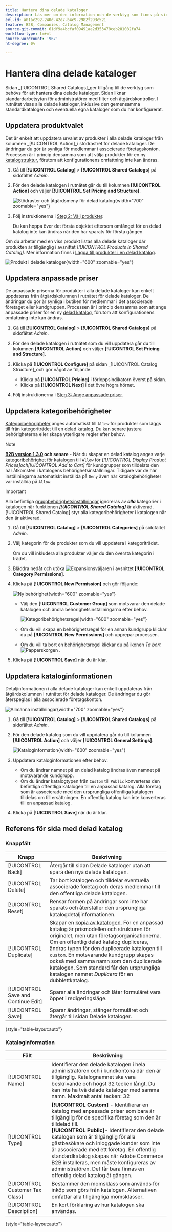 ```yaml
---
title: Hantera dina delade kataloger
description: Läs mer om den information och de verktyg som finns på sidan Delade kataloger.
exl-id: a01ac292-240d-42e7-b4c9-2982f293c521
feature: B2B, Companies, Catalog Management
source-git-commit: 61df9a4bcfaf09491ae2d353478ceb281082fa74
workflow-type: tm+mt
source-wordcount: '967'
ht-degree: 0%

---
```


# Hantera dina delade kataloger

Sidan _[!UICONTROL Shared Catalogs]_ger tillgång till de verktyg som behövs för att hantera dina delade kataloger. Sidan liknar standardarbetsytan för administratörer med filter och åtgärdskontroller. I rutnätet visas alla delade kataloger, inklusive den gemensamma standardkatalogen och eventuella egna kataloger som du har konfigurerat.

## Uppdatera produktvalet

Det är enkelt att uppdatera urvalet av produkter i alla delade kataloger från kolumnen _[!UICONTROL Action]_i stödrastret för delade kataloger. De ändringar du gör är synliga för medlemmar i associerade företagskonton. Processen är i princip densamma som att välja produkter för en ny [katalogstruktur](catalog-shared-pricing-structure.md), förutom att konfigurationens omfattning inte kan ändras.

1. Gå till **[!UICONTROL Catalog]** > **[!UICONTROL Shared Catalogs]** på sidofältet _Admin_.

1. För den delade katalogen i rutnätet går du till kolumnen **[!UICONTROL Action]** och väljer **[!UICONTROL Set Pricing and Structure]**.

   ![Stödraster och åtgärdsmeny för delad katalog](./assets/shared-catalog-set-pricing-structure.png){width="700" zoomable="yes"}

1. Följ instruktionerna i [Steg 2: Välj produkter](catalog-shared-pricing-structure.md#step-2-choose-the-products).

   Du kan hoppa över det första objektet eftersom omfånget för en delad katalog inte kan ändras när den har sparats för första gången.

Om du arbetar med en viss produkt listas alla delade kataloger där produkten är tillgänglig i avsnittet _[!UICONTROL Products In Shared Catalog]_. Mer information finns i [Lägga till produkter i en delad katalog](catalog-shared-product-add.md).

![Produkt i delade kataloger](./assets/shared-catalog-assigned.png){width="600" zoomable="yes"}

## Uppdatera anpassade priser

De anpassade priserna för produkter i alla delade kataloger kan enkelt uppdateras från åtgärdskolumnen i rutnätet för delade kataloger. De ändringar du gör är synliga i butiken för medlemmar i det associerade företaget eller kundgruppen. Processen är i princip densamma som att ange anpassade priser för en ny [delad katalog](catalog-shared-pricing-structure.md), förutom att konfigurationens omfattning inte kan ändras.

1. Gå till **[!UICONTROL Catalog]** > **[!UICONTROL Shared Catalogs]** på sidofältet _Admin_.

1. För den delade katalogen i rutnätet som du vill uppdatera går du till kolumnen **[!UICONTROL Action]** och väljer **[!UICONTROL Set Pricing and Structure]**.

1. Klicka på **[!UICONTROL Configure]** på sidan _[!UICONTROL Catalog Structure]_och gör något av följande:

   - Klicka på **[!UICONTROL Pricing]** i förloppsindikatorn överst på sidan.
   - Klicka på **[!UICONTROL Next]** i det övre högra hörnet.

1. Följ instruktionerna i [Steg 3: Ange anpassade priser](catalog-shared-pricing-structure.md#step-3-set-custom-prices).

## Uppdatera kategoribehörigheter

[Kategoribehörigheter](../catalog/category-permissions.md) anges automatiskt till `Allow` för produkter som läggs till från kategoriträdet till en delad katalog. Du kan senare justera behörigheterna eller skapa ytterligare regler efter behov.

>[!NOTE]
>
>**[B2B version 1.3.0](release-notes.md#b2b-v130) och senare** - När du skapar en delad katalog anges varje [kategoribehörighet](../catalog/category-permissions.md) för katalogen till `Allow` för _[!UICONTROL Display Product Prices]_och_[!UICONTROL Add to Cart]_ för kundgrupper som tilldelats den här åtkomsten i katalogens behörighetsinställningar. Tidigare var de här inställningarna automatiskt inställda på `Deny` även när katalogbehörigheter var inställda på `Allow`.

>[!IMPORTANT]
>
>Alla befintliga [gruppbehörighetsinställningar](../configuration-reference/catalog/catalog.md#category-permissions) ignoreras av **_alla_** kategorier i katalogen när funktionen **_[!UICONTROL Shared Catalog]_** är aktiverad. [!UICONTROL Shared Catalog] styr alla kategoribehörigheter i katalogen när den är aktiverad.

1. Gå till **[!UICONTROL Catalog]** > **[!UICONTROL Categories]** på sidofältet _Admin_.

1. Välj kategorin för de produkter som du vill uppdatera i kategoriträdet.

   Om du vill inkludera alla produkter väljer du den översta kategorin i trädet.

1. Bläddra nedåt och utöka ![Expansionsväljaren](../assets/icon-display-expand.png) i avsnittet **[!UICONTROL Category Permissions]**.

1. Klicka på **[!UICONTROL New Permission]** och gör följande:

   ![Ny behörighet](./assets/category-permissions-new.png){width="600" zoomable="yes"}

   - Välj den **[!UICONTROL Customer Group]** som motsvarar den delade katalogen och ändra behörighetsinställningarna efter behov.

     ![Kategoribehörighetsregel](./assets/shared-catalog-category-permissions.png){width="600" zoomable="yes"}

   - Om du vill skapa en behörighetsregel för en annan kundgrupp klickar du på **[!UICONTROL New Permissions]** och upprepar processen.

   - Om du vill ta bort en behörighetsregel klickar du på ikonen _Ta bort_ ![Papperskorgen](../assets/icon-delete-trashcan-solid.png) .

1. Klicka på **[!UICONTROL Save]** när du är klar.

## Uppdatera kataloginformationen

Detaljinformationen i alla delade kataloger kan enkelt uppdateras från åtgärdskolumnen i rutnätet för delade kataloger. De ändringar du gör återspeglas i alla associerade företagskonton.

![Allmänna inställningar](./assets/shared-catalog-grid-general-settings.png){width="700" zoomable="yes"}

1. Gå till **[!UICONTROL Catalog]** > **[!UICONTROL Shared Catalogs]** på sidofältet _Admin_.

1. För den delade katalog som du vill uppdatera går du till kolumnen **[!UICONTROL Action]** och väljer **[!UICONTROL General Settings]**.

   ![Kataloginformation](./assets/shared-catalog-update-details.png){width="600" zoomable="yes"}

1. Uppdatera kataloginformationen efter behov.

   - Om du ändrar namnet på en delad katalog ändras även namnet på motsvarande kundgrupp.
   - Om du ändrar katalogtypen från `Custom` till `Public` konverteras den befintliga offentliga katalogen till en anpassad katalog. Alla företag som är associerade med den ursprungliga offentliga katalogen tilldelas om till ersättningen. En offentlig katalog kan inte konverteras till en anpassad katalog.

1. Klicka på **[!UICONTROL Save]** när du är klar.

## Referens för sida med delad katalog

### Knappfält

| Knapp | Beskrivning |
|--- |--- |
| [!UICONTROL Back] | Återgår till sidan Delade kataloger utan att spara den nya delade katalogen. |
| [!UICONTROL Delete] | Tar bort katalogen och tilldelar eventuella associerade företag och deras medlemmar till den offentliga delade katalogen. |
| [!UICONTROL Reset] | Rensar formen på ändringar som inte har sparats och återställer den ursprungliga katalogdetaljinformationen. |
| [!UICONTROL Duplicate] | Skapar en [kopia av katalogen](catalog-shared-create.md). För en anpassad katalog är prismodellen och strukturen för originalet, men utan företagsorganisationerna. Om en offentlig delad katalog dupliceras, ändras typen för den duplicerade katalogen till `custom`. En motsvarande kundgrupp skapas också med samma namn som den duplicerade katalogen. Som standard får den ursprungliga katalogen namnet _Duplicera_ för en dubblettkatalog. |
| [!UICONTROL Save and Continue Edit] | Sparar alla ändringar och låter formuläret vara öppet i redigeringsläge. |
| [!UICONTROL Save] | Sparar ändringar, stänger formuläret och återgår till sidan Delade kataloger. |

{style="table-layout:auto"}

### Kataloginformation

| Fält | Beskrivning |
|--- |--- |
| [!UICONTROL Name] | Identifierar den delade katalogen i hela administratören och i kundkontona där den är tillgänglig. Katalognamnet ska vara beskrivande och högst 32 tecken långt. Du kan inte ha två delade kataloger med samma namn. Maximalt antal tecken: 32 |
| [!UICONTROL Type] | **[!UICONTROL Custom]** - Identifierar en katalog med anpassade priser som bara är tillgänglig för de specifika företag som den är tilldelad till.<br/>**[!UICONTROL Public]**- Identifierar den delade katalogen som är tillgänglig för alla gästbesökare och inloggade kunder som inte är associerade med ett företag. En offentlig standardkatalog skapas när Adobe Commerce B2B installeras, men måste konfigureras av administratören. Det får bara finnas en offentlig delad katalog åt gången. |
| [!UICONTROL Customer Tax Class] | Bestämmer den momsklass som används för inköp som görs från katalogen. Alternativen omfattar alla tillgängliga momsklasser. |
| [!UICONTROL Description] | En kort förklaring av hur katalogen ska användas. |

{style="table-layout:auto"}

